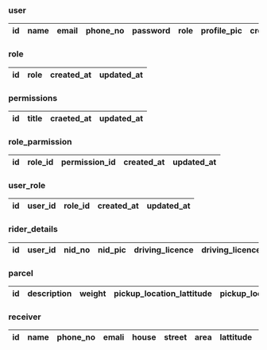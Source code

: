 ### user
| id  | name  | email  | phone_no  | password  | role | profile_pic | created_at  | updated_at  |
|-----|-------|--------|-----------|-----------|------|-------------|-------------|-------------|

### role
| id | role | created_at | updated_at |
|----|------|------------|------------|

### permissions
| id | title | craeted_at | updated_at |
|----|-------|------------|------------|

### role_parmission
| id | role_id | permission_id | created_at | updated_at |
|----|---------|---------------|------------|------------|

### user_role
| id | user_id | role_id | created_at | updated_at |
|----|---------|---------|------------|------------|

### rider_details
| id | user_id | nid_no | nid_pic | driving_licence | driving_licence_pic | birth_date | status | eligibility | vehicle_type | created_at | updated_at |
|----|---------|--------|---------|-----------------|---------------------|------------|--------|-------------|--------------|------------|------------|

### parcel
| id | description | weight | pickup_location_lattitude | pickup_location_longitude | reciever_id | sender_id | rider_id | rider_otp | status | created_at | updated_at |
|----|-------------|--------|---------------------------|---------------------------|-------------|-----------|----------|-----------|--------|------------|------------|

### receiver
| id | name | phone_no | emali | house | street | area | lattitude | longitude | receiver_otp | created_at | updated_at |
|----|------|----------|-------|-------|--------|------|-----------|-----------|--------------|------------|------------|
